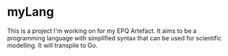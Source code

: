 # myLang
This is a project I'm working on for my EPQ Artefact. It aims to be a programming language with simplified syntax that can be used for scientific modelling. It will transpile to Go.
